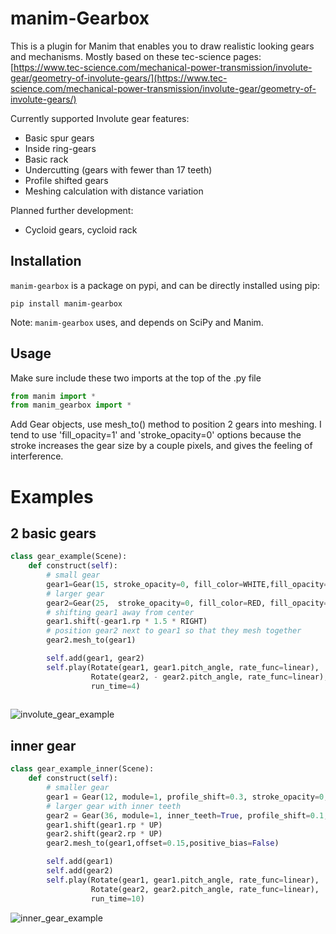 # manim-Gearbox
This is a plugin for Manim that enables you to draw realistic looking gears and mechanisms.
Mostly based on these tec-science pages:
[https://www.tec-science.com/mechanical-power-transmission/involute-gear/geometry-of-involute-gears/](https://www.tec-science.com/mechanical-power-transmission/involute-gear/geometry-of-involute-gears/)

Currently supported Involute gear features:
- Basic spur gears
- Inside ring-gears
- Basic rack
- Undercutting (gears with fewer than 17 teeth)
- Profile shifted gears
- Meshing calculation with distance variation

Planned further development:
- Cycloid gears, cycloid rack


## Installation
`manim-gearbox` is a package on pypi, and can be directly installed using pip:
```
pip install manim-gearbox
```
Note: `manim-gearbox` uses, and depends on SciPy and Manim.

## Usage
Make sure include these two imports at the top of the .py file
```py
from manim import *
from manim_gearbox import *
```
Add Gear objects, use mesh_to() method to position 2 gears into meshing.
I tend to use 'fill_opacity=1' and 'stroke_opacity=0' options because the stroke increases the gear size by a couple pixels, and gives the feeling of interference.

# Examples

## 2 basic gears

```py
class gear_example(Scene):
	def construct(self):
		# small gear
		gear1=Gear(15, stroke_opacity=0, fill_color=WHITE,fill_opacity=1)
		# larger gear
		gear2=Gear(25,  stroke_opacity=0, fill_color=RED, fill_opacity=1)
		# shifting gear1 away from center
		gear1.shift(-gear1.rp * 1.5 * RIGHT)
		# position gear2 next to gear1 so that they mesh together
		gear2.mesh_to(gear1)

		self.add(gear1, gear2)
		self.play(Rotate(gear1, gear1.pitch_angle, rate_func=linear),
				  Rotate(gear2, - gear2.pitch_angle, rate_func=linear),
				  run_time=4)
		
```
![involute_gear_example](/media/involute_gear_example.gif)

## inner gear

```py
class gear_example_inner(Scene):
    def construct(self):
        # smaller gear
        gear1 = Gear(12, module=1, profile_shift=0.3, stroke_opacity=0, fill_color=WHITE,fill_opacity=1)
        # larger gear with inner teeth
        gear2 = Gear(36, module=1, inner_teeth=True, profile_shift=0.1, stroke_opacity=0, fill_color=RED, fill_opacity=1)
        gear1.shift(gear1.rp * UP)
        gear2.shift(gear2.rp * UP)
        gear2.mesh_to(gear1,offset=0.15,positive_bias=False)

        self.add(gear1)
        self.add(gear2)
        self.play(Rotate(gear1, gear1.pitch_angle, rate_func=linear),
                  Rotate(gear2, gear2.pitch_angle, rate_func=linear),
                  run_time=10)

```
![inner_gear_example](/media/inner_gear_example.gif)
